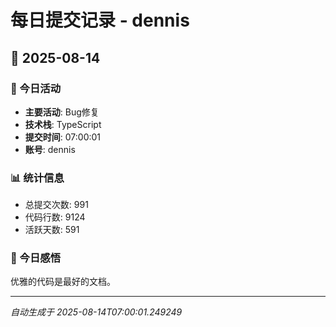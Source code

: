 # 每日提交记录 - dennis

## 📅 2025-08-14

### 🎯 今日活动
- **主要活动**: Bug修复
- **技术栈**: TypeScript
- **提交时间**: 07:00:01
- **账号**: dennis

### 📊 统计信息
- 总提交次数: 991
- 代码行数: 9124
- 活跃天数: 591

### 💭 今日感悟
优雅的代码是最好的文档。

---
*自动生成于 2025-08-14T07:00:01.249249*
